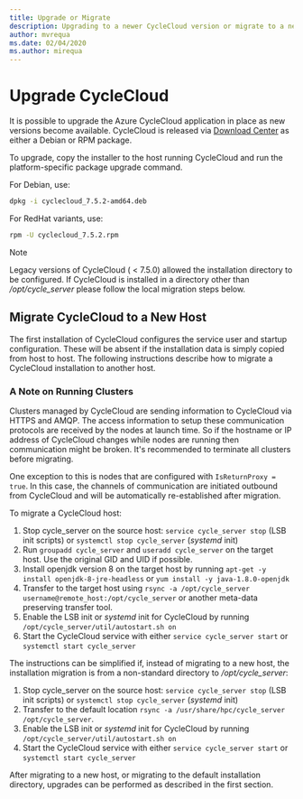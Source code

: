 ```yaml
---
title: Upgrade or Migrate
description: Upgrading to a newer CycleCloud version or migrate to a new host.
author: mvrequa
ms.date: 02/04/2020
ms.author: mirequa
---
```


# Upgrade CycleCloud

It is possible to upgrade the Azure CycleCloud application in place as new versions become available. CycleCloud is released via [Download Center](https://www.microsoft.com/download/details.aspx?id=57182) as either a Debian or RPM package.

To upgrade, copy the installer to the host running CycleCloud and run the platform-specific package upgrade command.

For Debian, use:

```bash
dpkg -i cyclecloud_7.5.2-amd64.deb
```

For RedHat variants, use:

```bash
rpm -U cyclecloud_7.5.2.rpm
```

> [!NOTE]
> Legacy versions of CycleCloud ( < 7.5.0) allowed the installation directory to be configured. If CycleCloud is installed in a directory other than _/opt/cycle_server_ please follow the local migration steps below.

## Migrate CycleCloud to a New Host

The first installation of CycleCloud configures the service user and startup configuration. These will be absent if the installation data is simply
copied from host to host. The following instructions describe how to migrate a CycleCloud installation to another host.

### A Note on Running Clusters

Clusters managed by CycleCloud are sending information to CycleCloud via HTTPS and AMQP. The access information to setup these communication protocols are received by the nodes at launch time. So if the hostname or IP address of CycleCloud changes while nodes are running then communication might be broken. It's recommended to terminate all clusters before migrating.

One exception to this is nodes that are configured with `IsReturnProxy = true`. In this case, the channels of communication are initiated outbound from CycleCloud and will be automatically re-established after migration.

To migrate a CycleCloud host:

1. Stop cycle_server on the source host: `service cycle_server stop` (LSB init scripts) or `systemctl stop cycle_server` (*systemd* init)
2. Run `groupadd cycle_server` and `useradd cycle_server` on the target host. Use the original GID and UID if possible.
3. Install openjdk version 8 on the target host by running `apt-get -y install openjdk-8-jre-headless` or `yum install -y java-1.8.0-openjdk`
4. Transfer to the target host using `rsync -a /opt/cycle_server username@remote_host:/opt/cycle_server` or another meta-data preserving transfer tool.
5. Enable the LSB init or *systemd* init for CycleCloud by running `/opt/cycle_server/util/autostart.sh on`
6. Start the CycleCloud service with either `service cycle_server start` or `systemctl start cycle_server`

The instructions can be simplified if, instead of migrating to a new host, the installation migration is from a non-standard directory to _/opt/cycle_server_:

1. Stop cycle_server on the source host: `service cycle_server stop` (LSB init scripts) or `systemctl stop cycle_server` (*systemd* init)
2. Transfer to the default location `rsync -a /usr/share/hpc/cycle_server /opt/cycle_server`.
3. Enable the LSB init or *systemd* init for CycleCloud by running `/opt/cycle_server/util/autostart.sh on`
4. Start the CycleCloud service with either `service cycle_server start` or `systemctl start cycle_server`

After migrating to a new host, or migrating to the default installation directory, upgrades can be performed as described in the first section.
